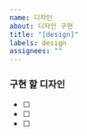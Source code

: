 ```yaml
---
name: 디자인
about: 디자인 구현
title: "[design]"
labels: design
assignees: ""
---
```


### 구현 할 디자인

- [ ]
- [ ]
- [ ]

